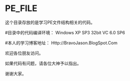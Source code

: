 # PE_FILE
这个目录存放的是学习PE文件结构相关的代码。

#目录中的代码编译环境：
Windows XP SP3 32bit
VC 6.0 SP6


#本人的学习博客地址：
Http://BravoJason.BlogSpot.Com

欢迎各位朋友访问。

如果代码有问题，请各位大神予以指出。

谢谢大家。
